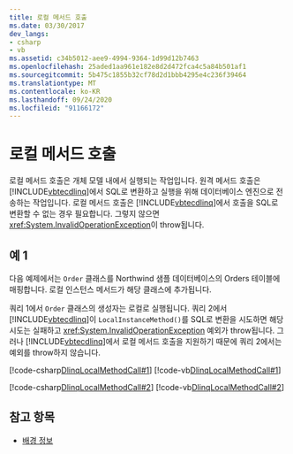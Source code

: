 ```yaml
---
title: 로컬 메서드 호출
ms.date: 03/30/2017
dev_langs:
- csharp
- vb
ms.assetid: c34b5012-aee9-4994-9364-1d99d12b7463
ms.openlocfilehash: 25aded1aa961e182e8d2d472fca4c5a84b501af1
ms.sourcegitcommit: 5b475c1855b32cf78d2d1bbb4295e4c236f39464
ms.translationtype: MT
ms.contentlocale: ko-KR
ms.lasthandoff: 09/24/2020
ms.locfileid: "91166172"
---
```

# <a name="local-method-calls"></a>로컬 메서드 호출

로컬 메서드 호출은 개체 모델 내에서 실행되는 작업입니다. 원격 메서드 호출은 [!INCLUDE[vbtecdlinq](../../../../../../includes/vbtecdlinq-md.md)]에서 SQL로 변환하고 실행을 위해 데이터베이스 엔진으로 전송하는 작업입니다. 로컬 메서드 호출은 [!INCLUDE[vbtecdlinq](../../../../../../includes/vbtecdlinq-md.md)]에서 호출을 SQL로 변환할 수 없는 경우 필요합니다. 그렇지 않으면 <xref:System.InvalidOperationException>이 throw됩니다.  
  
## <a name="example-1"></a>예 1  

 다음 예제에서는 `Order` 클래스를 Northwind 샘플 데이터베이스의 Orders 테이블에 매핑합니다. 로컬 인스턴스 메서드가 해당 클래스에 추가됩니다.  
  
 쿼리 1에서 `Order` 클래스의 생성자는 로컬로 실행됩니다. 쿼리 2에서 [!INCLUDE[vbtecdlinq](../../../../../../includes/vbtecdlinq-md.md)]이 `LocalInstanceMethod()`를 SQL로 변환을 시도하면 해당 시도는 실패하고 <xref:System.InvalidOperationException> 예외가 throw됩니다. 그러나 [!INCLUDE[vbtecdlinq](../../../../../../includes/vbtecdlinq-md.md)]에서 로컬 메서드 호출을 지원하기 때문에 쿼리 2에서는 예외를 throw하지 않습니다.  
  
 [!code-csharp[DlinqLocalMethodCall#1](../../../../../../samples/snippets/csharp/VS_Snippets_Data/DLinqLocalMethodCall/cs/Program.cs#1)]
 [!code-vb[DlinqLocalMethodCall#1](../../../../../../samples/snippets/visualbasic/VS_Snippets_Data/DLinqLocalMethodCall/vb/Module1.vb#1)]  
  
 [!code-csharp[DlinqLocalMethodCall#2](../../../../../../samples/snippets/csharp/VS_Snippets_Data/DLinqLocalMethodCall/cs/northwind.cs#2)]
 [!code-vb[DlinqLocalMethodCall#2](../../../../../../samples/snippets/visualbasic/VS_Snippets_Data/DLinqLocalMethodCall/vb/northwind.vb#2)]  
  
## <a name="see-also"></a>참고 항목

- [배경 정보](background-information.md)
